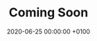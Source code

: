 ---
layout: post
title: Coming Soon
date: 2020-06-25 00:00:00 +0100
description: comning soon
img: profile.jpg # Add image post (optional)
fig-caption: helloooo# Add figcaption (optional)
tags: [placholder]
---